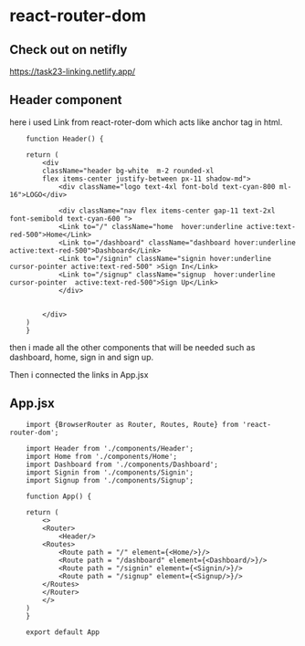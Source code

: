# react-router-dom

## Check out on netifly
https://task23-linking.netlify.app/

## Header component

here i used Link from react-roter-dom which acts like anchor tag in html.


        function Header() {

        return (
            <div 
            className="header bg-white  m-2 rounded-xl 
            flex items-center justify-between px-11 shadow-md">
                <div className="logo text-4xl font-bold text-cyan-800 ml-16">LOGO</div>

                <div className="nav flex items-center gap-11 text-2xl font-semibold text-cyan-600 ">
                <Link to="/" className="home  hover:underline active:text-red-500">Home</Link>
                <Link to="/dashboard" className="dashboard hover:underline active:text-red-500">Dashboard</Link>
                <Link to="/signin" className="signin hover:underline cursor-pointer active:text-red-500" >Sign In</Link>
                <Link to="/signup" className="signup  hover:underline cursor-pointer  active:text-red-500">Sign Up</Link>
                </div>
            
                
            </div>
        )
        }

then i made all the other components that will be needed such as dashboard, home, sign in and sign up.

Then i connected the links in App.jsx

## App.jsx

        import {BrowserRouter as Router, Routes, Route} from 'react-router-dom';

        import Header from './components/Header';
        import Home from './components/Home';
        import Dashboard from './components/Dashboard';
        import Signin from './components/Signin';
        import Signup from './components/Signup';

        function App() {

        return (
            <>
            <Router>
                <Header/>
            <Routes>
                <Route path = "/" element={<Home/>}/>
                <Route path = "/dashboard" element={<Dashboard/>}/>
                <Route path = "/signin" element={<Signin/>}/>
                <Route path = "/signup" element={<Signup/>}/>
            </Routes>
            </Router>
            </>
        )
        }

        export default App